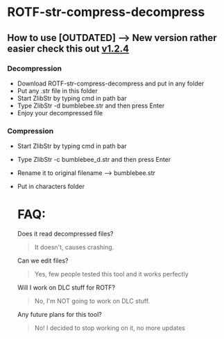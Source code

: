 # ROTF-str-compress-decompress

## How to use [OUTDATED] --> New version rather easier check this out [v1.2.4](https://github.com/Oxotnickk/ROTF-str-compress-decompress/releases/tag/Str3)

### Decompression
- Download ROTF-str-compress-decompress and put in any folder
- Put any .str file in this folder
- Start ZlibStr by typing cmd in path bar
- Type ZlibStr -d bumblebee.str and then press Enter
- Enjoy your decompressed file

### Compression
- Start ZlibStr by typing cmd in path bar
- Type ZlibStr -c bumblebee_d.str and then press Enter
- Rename it to original filename --> bumblebee.str
- Put in characters folder

  # FAQ:
  Does it read decompressed files?
  > It doesn't, causes crashing.

  Can we edit files?
  > Yes, few people tested this tool and it works perfectly

  Will I work on DLC stuff for ROTF?
  > No, I'm NOT going to work on DLC stuff.

  Any future plans for this tool?
  > No! I decided to stop working on it, no more updates
